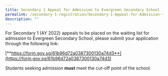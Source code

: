 ```yaml
---
title: Secondary 1 Appeal for Admission to Evergreen Secondary School
permalink: /secondary-1-registration/Secondary-1-Appeal-for-Admission-to-Evergreen-Secondary-School/
description: ""
---
```

For Secondary 1 (AY 2022) appeals to be placed on the waiting list for admission to Evergreen Secondary School, please submit your application through the following link:

[**https://form.gov.sg/61b96d72a0387300130a74d3**](https://form.gov.sg/61b96d72a0387300130a74d3)

Students seeking admission **must** meet the cut-off point of the school.